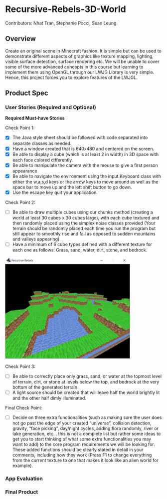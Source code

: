 # Recursive-Rebels-3D-World

Contributors: Nhat Tran, Stephanie Pocci, Sean Leung

## Overview

Create an original scene in Minecraft fashion. It is simple but can be used to demonstrate different aspects of graphics like texture mapping, lighting, visible surface detection, surface rendering etc. We will be unable to cover some of the more advanced concepts in this course but learning to implement them using OpenGL through our LWJG Library is very simple. Hence, this project forces you to explore features of the LWJGL.

## Product Spec

### User Stories (Required and Optional)

**Required Must-have Stories**

Check Point 1:

- [x] The Java style sheet should be followed with code separated into separate classes as needed.
- [x] Have a window created that is 640x480 and centered on the screen.
- [x] Be able to display a cube (which is at least 2 in width) in 3D space with each face colored differently.
- [x] Be able to manipulate the camera with the mouse to give a first person appearance
- [x] Be able to navigate the environment using the input.Keyboard class with either the w,a,s,d keys or the arrow keys to move around as well as the space bar to move up and the left shift button to go down.
- [x] Use the escape key quit your application.

Check Point 2:

- [ ] Be able to draw multiple cubes using our chunks method (creating a world at least 30 cubes x 30 cubes large), with each cube textured and then randomly placed using the simplex noise classes provided (Your terrain should be randomly placed each time you run the program but still appear to smoothly rise and fall as opposed to sudden mountains and valleys appearing).
- [ ] Have a minimum of 6 cube types defined with a different texture for each one as follows: Grass, sand, water, dirt, stone, and bedrock.

<img src="CheckPoint02.PNG" width=400>

Check Point 3:

- [ ] Be able to correctly place only grass, sand, or water at the topmost level of terrain, dirt, or stone at levels below the top, and bedrock at the very bottom of the generated terrain.
- [ ] A light source should be created that will leave half the world brightly lit and the other half dimly illuminated.

Final Check Point:

- [ ] Decide on three extra functionalities (such as making sure the user does not go past the
      edge of your created “universe”, collision detection, gravity, “face picking”, day/night cycles, adding
      flora randomly, river or lake generation, etc… this is not a complete list but rather some ideas to get you
      to start thinking of what some extra functionalities you may want to add) to the core program
      requirements we will be looking for. These added functions should be clearly stated in detail in your
      comments, including how they work (Press F1 to change everything from the current texture to one that
      makes it look like an alien world for example).

### App Evaluation

### Final Product
